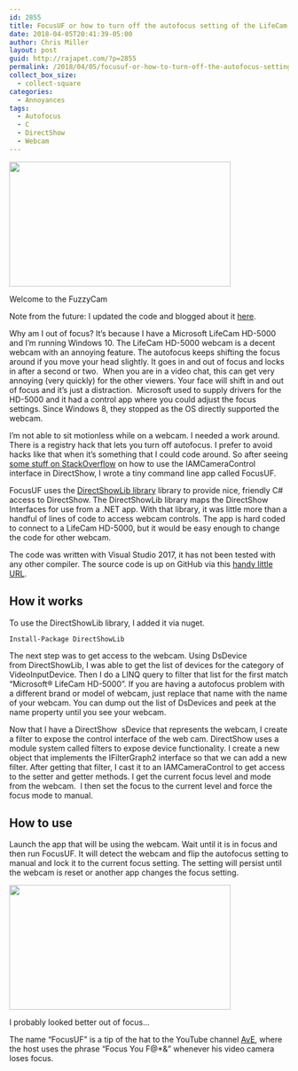 ```yaml
---
id: 2855
title: FocusUF or how to turn off the autofocus setting of the LifeCam HD-5000 webcam
date: 2018-04-05T20:41:39-05:00
author: Chris Miller
layout: post
guid: http://rajapet.com/?p=2855
permalink: /2018/04/05/focusuf-or-how-to-turn-off-the-autofocus-setting-of-the-lifecam-hd-5000-webcam/
collect_box_size:
  - collect-square
categories:
  - Annoyances
tags:
  - Autofocus
  - C
  - DirectShow
  - Webcam
---
```

<div style="width: 409px" class="wp-caption alignnone">
  <img loading="lazy" class="size-medium" src="https://i0.wp.com/photos.smugmug.com/photos/i-BgcrnZW/0/7d3ad5c8/S/i-BgcrnZW-S.jpg?resize=399%2C225&#038;ssl=1" width="399" height="225"  />
  
  <p class="wp-caption-text">
    Welcome to the FuzzyCam
  </p>
</div>

Note from the future: I updated the code and blogged about it [here](https://rajapet.com/2020/03/20/return-to-focusuf/).

Why am I out of focus? It&#8217;s because I have a Microsoft LifeCam HD-5000 and I&#8217;m running Windows 10. The LifeCam HD-5000 webcam is a decent webcam with an annoying feature. The autofocus keeps shifting the focus around if you move your head slightly. It goes in and out of focus and locks in after a second or two.  When you are in a video chat, this can get very annoying (very quickly) for the other viewers. Your face will shift in and out of focus and it&#8217;s just a distraction.  Microsoft used to supply drivers for the HD-5000 and it had a control app where you could adjust the focus settings. Since Windows 8, they stopped as the OS directly supported the webcam.

I&#8217;m not able to sit motionless while on a webcam. I needed a work around. There is a registry hack that lets you turn off autofocus. I prefer to avoid hacks like that when it&#8217;s something that I could code around. So after seeing [some stuff on StackOverflow](https://stackoverflow.com/questions/18124646/manually-focus-camera-in-emgu-cv/18189027#18189027) on how to use the IAMCameraControl interface in DirectShow, I wrote a tiny command line app called FocusUF.

FocusUF uses the <a href="https://www.nuget.org/packages/DirectShowLib/" rel="nofollow">DirectShowLib library</a> library to provide nice, friendly C# access to DirectShow. The DirectShowLib library maps the DirectShow Interfaces for use from a .NET app. With that library, it was little more than a handful of lines of code to access webcam controls. The app is hard coded to connect to a LifeCam HD-5000, but it would be easy enough to change the code for other webcam.

The code was written with Visual Studio 2017, it has not been tested with any other compiler. The source code is up on GitHub via this [handy little URL](https://github.com/anotherlab/FocusUF).

## How it works

To use the DirectShowLib library, I added it via nuget.

`Install-Package DirectShowLib`

The next step was to get access to the webcam. Using DsDevice from DirectShowLib, I was able to get the list of devices for the category of VideoInputDevice. Then I do a LINQ query to filter that list for the first match &#8220;Microsoft® LifeCam HD-5000&#8221;. If you are having a autofocus problem with a different brand or model of webcam, just replace that name with the name of your webcam. You can dump out the list of DsDevices and peek at the name property until you see your webcam.  


Now that I have a DirectShow  sDevice that represents the webcam, I create a filter to expose the control interface of the web cam. DirectShow uses a module system called filters to expose device functionality. I create a new object that implements the IFilterGraph2 interface so that we can add a new filter. After getting that filter, I cast it to an IAMCameraControl to get access to the setter and getter methods. I get the current focus level and mode from the webcam.  I then set the focus to the current level and force the focus mode to manual.



## <a id="user-content-how-to-use" class="anchor" href="https://github.com/anotherlab/FocusUF/blob/master/README.md#how-to-use" aria-hidden="true"></a>How to use

Launch the app that will be using the webcam. Wait until it is in focus and then run FocusUF. It will detect the webcam and flip the autofocus setting to manual and lock it to the current focus setting. The setting will persist until the webcam is reset or another app changes the focus setting.

<div style="width: 409px" class="wp-caption alignnone">
  <img loading="lazy" class="size-medium" src="https://i2.wp.com/photos.smugmug.com/photos/i-8ZMBJkS/0/07d4a10a/S/i-8ZMBJkS-S.jpg?resize=399%2C225&#038;ssl=1" width="399" height="225"  />
  
  <p class="wp-caption-text">
    I probably looked better out of focus&#8230;
  </p>
</div>

The name &#8220;FocusUF&#8221; is a tip of the hat to the YouTube channel <a href="https://www.youtube.com/user/arduinoversusevil/featured" rel="nofollow">AvE</a>, where the host uses the phrase &#8220;Focus You F@*&&#8221; whenever his video camera loses focus.
